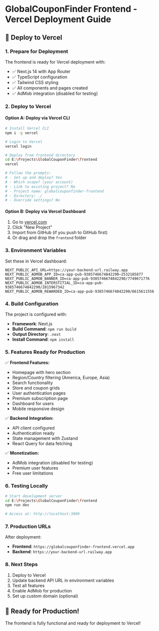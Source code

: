 # GlobalCouponFinder Frontend - Vercel Deployment Guide

## 🚀 Deploy to Vercel

### 1. **Prepare for Deployment**

The frontend is ready for Vercel deployment with:
- ✅ Next.js 14 with App Router
- ✅ TypeScript configuration
- ✅ Tailwind CSS styling
- ✅ All components and pages created
- ✅ AdMob integration (disabled for testing)

### 2. **Deploy to Vercel**

#### Option A: Deploy via Vercel CLI
```bash
# Install Vercel CLI
npm i -g vercel

# Login to Vercel
vercel login

# Deploy from frontend directory
cd E:\Projects\GlobalCouponFinder\frontend
vercel

# Follow the prompts:
# - Set up and deploy? Yes
# - Which scope? (your account)
# - Link to existing project? No
# - Project name: globalcouponfinder-frontend
# - Directory: ./
# - Override settings? No
```

#### Option B: Deploy via Vercel Dashboard
1. Go to [vercel.com](https://vercel.com)
2. Click "New Project"
3. Import from GitHub (if you push to GitHub first)
4. Or drag and drop the `frontend` folder

### 3. **Environment Variables**

Set these in Vercel dashboard:
```
NEXT_PUBLIC_API_URL=https://your-backend-url.railway.app
NEXT_PUBLIC_ADMOB_APP_ID=ca-app-pub-9385746674842290~2532185877
NEXT_PUBLIC_ADMOB_BANNER_ID=ca-app-pub-9385746674842290/7749671776
NEXT_PUBLIC_ADMOB_INTERSTITIAL_ID=ca-app-pub-9385746674842290/2815967342
NEXT_PUBLIC_ADMOB_REWARDED_ID=ca-app-pub-9385746674842290/6615611556
```

### 4. **Build Configuration**

The project is configured with:
- **Framework**: Next.js
- **Build Command**: `npm run build`
- **Output Directory**: `.next`
- **Install Command**: `npm install`

### 5. **Features Ready for Production**

✅ **Frontend Features:**
- Homepage with hero section
- Region/Country filtering (America, Europe, Asia)
- Search functionality
- Store and coupon grids
- User authentication pages
- Premium subscription page
- Dashboard for users
- Mobile responsive design

✅ **Backend Integration:**
- API client configured
- Authentication ready
- State management with Zustand
- React Query for data fetching

✅ **Monetization:**
- AdMob integration (disabled for testing)
- Premium user features
- Free user limitations

### 6. **Testing Locally**

```bash
# Start development server
cd E:\Projects\GlobalCouponFinder\frontend
npm run dev

# Access at: http://localhost:3000
```

### 7. **Production URLs**

After deployment:
- **Frontend**: `https://globalcouponfinder-frontend.vercel.app`
- **Backend**: `https://your-backend-url.railway.app`

### 8. **Next Steps**

1. Deploy to Vercel
2. Update backend API URL in environment variables
3. Test all features
4. Enable AdMob for production
5. Set up custom domain (optional)

## 🎉 Ready for Production!

The frontend is fully functional and ready for deployment to Vercel!
